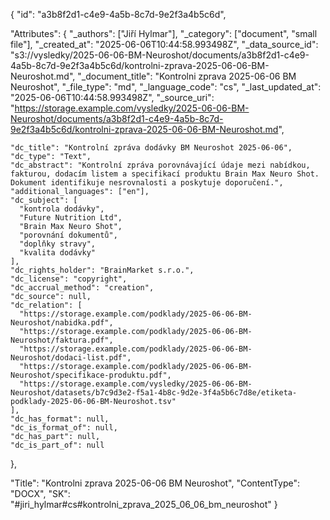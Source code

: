 {
  "id": "a3b8f2d1-c4e9-4a5b-8c7d-9e2f3a4b5c6d",
  
  "Attributes": {
    "_authors": ["Jiří Hylmar"],
    "_category": ["document", "small file"],
    "_created_at": "2025-06-06T10:44:58.993498Z",
    "_data_source_id": "s3://vysledky/2025-06-06-BM-Neuroshot/documents/a3b8f2d1-c4e9-4a5b-8c7d-9e2f3a4b5c6d/kontrolni-zprava-2025-06-06-BM-Neuroshot.md",
    "_document_title": "Kontrolni zprava 2025-06-06 BM Neuroshot",
    "_file_type": "md",
    "_language_code": "cs",
    "_last_updated_at": "2025-06-06T10:44:58.993498Z",
    "_source_uri": "https://storage.example.com/vysledky/2025-06-06-BM-Neuroshot/documents/a3b8f2d1-c4e9-4a5b-8c7d-9e2f3a4b5c6d/kontrolni-zprava-2025-06-06-BM-Neuroshot.md",
    
    "dc_title": "Kontrolní zpráva dodávky BM Neuroshot 2025-06-06",
    "dc_type": "Text",
    "dc_abstract": "Kontrolní zpráva porovnávající údaje mezi nabídkou, fakturou, dodacím listem a specifikací produktu Brain Max Neuro Shot. Dokument identifikuje nesrovnalosti a poskytuje doporučení.",
    "additional_languages": ["en"],
    "dc_subject": [
      "kontrola dodávky",
      "Future Nutrition Ltd",
      "Brain Max Neuro Shot",
      "porovnání dokumentů",
      "doplňky stravy",
      "kvalita dodávky"
    ],
    "dc_rights_holder": "BrainMarket s.r.o.",
    "dc_license": "copyright",
    "dc_accrual_method": "creation",
    "dc_source": null,
    "dc_relation": [
      "https://storage.example.com/podklady/2025-06-06-BM-Neuroshot/nabidka.pdf",
      "https://storage.example.com/podklady/2025-06-06-BM-Neuroshot/faktura.pdf",
      "https://storage.example.com/podklady/2025-06-06-BM-Neuroshot/dodaci-list.pdf",
      "https://storage.example.com/podklady/2025-06-06-BM-Neuroshot/specifikace-produktu.pdf",
      "https://storage.example.com/vysledky/2025-06-06-BM-Neuroshot/datasets/b7c9d3e2-f5a1-4b8c-9d2e-3f4a5b6c7d8e/etiketa-podklady-2025-06-06-BM-Neuroshot.tsv"
    ],
    "dc_has_format": null,
    "dc_is_format_of": null,
    "dc_has_part": null,
    "dc_is_part_of": null
  },
  
  "Title": "Kontrolni zprava 2025-06-06 BM Neuroshot",
  "ContentType": "DOCX",
  "SK": "#jiri_hylmar#cs#kontrolni_zprava_2025_06_06_bm_neuroshot"
}